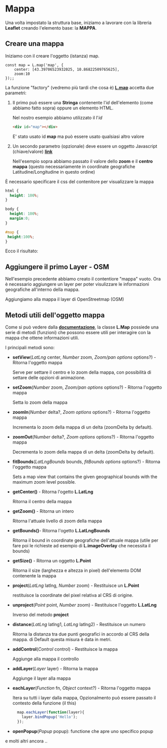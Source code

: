 # Mappa 

Una volta impostato la struttura base, iniziamo a lavorare con la libreria **Leaflet** creando l'elemento base: la **MAPPA**.

## Creare una mappa ##

Iniziamo con il creare l'oggetto (istanza) map.

``` js{2,3}
const map = L.map('map', {
    center: [43.39706523932025, 10.86822509765625],
    zoom:10
});;
```
La funzione "factory" (vedremo più tardi che cosa è) [**L.map**](https://leafletjs.com/reference-1.7.1.html#map-example) accetta due parametri:

1) Il primo può essere una **Stringa** contenente l'*id* dell'elemento (come abbiamo fatto sopra) oppure un elemento HTML.

   Nel nostro esempio abbiamo utilizzato il l'*id* 
   
   ```html
   <div id="map"></div>
   ``` 
   E' stato usato id **map** ma può essere usato qualsiasi altro valore 
   
2) Un secondo parametro (opzionale) deve essere un oggetto Javascript (chiave/valore) [**link**](https://leafletjs.com/reference-1.7.1.html#map-option)
   
   Nell'esempio sopra abbiamo passato il valore dello **zoom** e il **centro mappa** (questo necessariamente in coordinate geografiche Latitudine/Longitudine in questo ordine)


È necessario specificare il css del contenitore per visualizzare la mappa

```css
html { 
  height: 100%;
}

body { 
  height: 100%;
  margin:0;
}

#map { 
 height:100%;
}

```

Ecco il risultato:

<esempio-mappa></esempio-mappa>

## Aggiungere il primo Layer - OSM ##

Nell'esempio precedente abbiamo creato il contentiore "mappa" vuoto. Ora è necessario aggiungere un layer per poter visulizzare le informazioni geografiche all'interno della mappa. 

Aggiungiamo alla mappa il layer di OpenStreetmap (OSM)

<esempio-osm></esempio-osm>

## Metodi utili dell'oggetto mappa

Come si può vedere dalla [**documentazione**](https://leafletjs.com/reference-1.7.1.html#map-methods-for-modifying-map-state), la classe **L.Map** possiede una serie di metodi (funzioni) che possono essere utili per interagire con la mappa che ottene informazioni utili.

I principali metodi sono:

* **setView**(*LatLng* center, *Number* zoom, *Zoom/pan options* options?)	- Ritorna l'oggetto mappa	

  Serve per settare il centro e lo zoom della mappa, con possibilità di settare delle opzioni di animazione.

* **setZoom**(*Number* zoom, *Zoom/pan options* options?) - Ritorna	l'oggetto mappa	

  Setta lo zoom della mappa

* **zoomIn**(*Number* delta?, *Zoom options* options?) - Ritorna l'oggetto mappa	

  Incrementa lo zoom della mappa di un delta (zoomDelta by default).

* **zoomOut**(*Number* delta?, *Zoom options* options?)	- Ritorna l'oggetto mappa	

  Decrementa lo zoom della mappa di un delta (zoomDelta by default).

* **fitBounds**(*LatLngBounds* bounds, *fitBounds options* options?) - Ritorna l'oggetto mappa		

  Sets a map view that contains the given geographical bounds with the maximum zoom level possible.

* **getCenter()** - Ritorna	l'ogetto **L.LatLng**	

  Ritorna il centro della mappa

* **getZoom()**	- Ritorna un intero	

  Ritorna l'attuale livello di zoom della mappa

* **getBounds()**- Ritorna l'ogetto **L.LatLngBounds**	

  Ritorna il bound in coordinate geografiche dell'attuale mappa (utile per fare poi le richieste ad esempio di **L.imageOverlay** che necessita il bounds)

* **getSize()** - Ritorna un oggetto **L.Point**	

  Ritorna il size (larghezza e altezza in pixel) dell'elemento DOM  contenente la mappa 
  
* **project**(*LatLng* latlng, *Number* zoom) - Restituisce un **L.Point**	

  restituisce la coordinate del pixel relativa al CRS di origine.

* **unproject**(*Point* point, *Number* zoom) - Restituisce	l'oggetto **L.LatLng**	

  Inverso del metodo **project**

* **distance**(*LatLng* latlng1, *LatLng* latlng2)	- Restituisce un numero	

  Ritorna la distanza tra due punti geografici in accordo al CRS della mappa. di Default questa misura è data in metri.
  
* **addControl**(*Control* control) - Restituisce la mappa
  
  Aggiunge alla mappa il controllo
  
* **addLayer**(*Layer* layer) - Ritorna la mappa
	
    Aggiunge il layer alla mappa
    
* **eachLayer**(*Function* fn, *Object* context?) - Ritorna l'oggetto mappa
	
    Itera su tutti i layer dalla mappa, Opzionalmento può essere passato il contesto della funzione (il this)
    
    ```js
      map.eachLayer(function(layer){
        layer.bindPopup('Hello');
      });
    ```
* **openPopup**(*Popup* popup): functione che apre uno specifico popup

e molti altri ancora ..	  